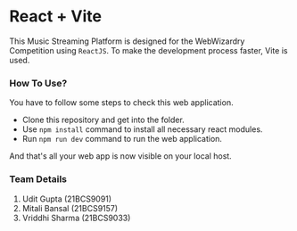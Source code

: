 # React + Vite

This Music Streaming Platform is designed for the WebWizardry Competition using `ReactJS`. To make the development process faster, Vite is used.

### How To Use?

You have to follow some steps to check this web application.

- Clone this repository and get into the folder.
- Use `npm install` command to install all necessary react modules.
- Run `npm run dev` command to run the web application.

And that's all your web app is now visible on your local host.

### Team Details

1. Udit Gupta (21BCS9091)
2. Mitali Bansal (21BCS9157)
3. Vriddhi Sharma (21BCS9033)
